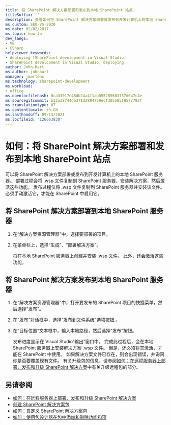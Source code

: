 ```yaml
---
title: 将 SharePoint 解决方案部署和发布到本地 SharePoint 站点
titleSuffix: ''
description: 查看如何将 SharePoint 解决方案部署或发布到开发计算机上的本地 SharePoint 服务器。
ms.custom: SEO-VS-2020
ms.date: 02/02/2017
ms.topic: how-to
dev_langs:
- VB
- CSharp
helpviewer_keywords:
- deploying [SharePoint development in Visual Studio]
- SharePoint development in Visual Studio, deploying
author: John-Hart
ms.author: johnhart
manager: jmartens
ms.technology: sharepoint-development
ms.workload:
- office
ms.openlocfilehash: 0ca33017e48db24a4f1ab055289683737d047c4e
ms.sourcegitcommit: b12a38744db371d2894769ecf305585f9577792f
ms.translationtype: HT
ms.contentlocale: zh-CN
ms.lasthandoff: 09/13/2021
ms.locfileid: "126663830"
---
```

# <a name="how-to-deploy-and-publish-a-sharepoint-solution-to-a-local-sharepoint-site"></a>如何：将 SharePoint 解决方案部署和发布到本地 SharePoint 站点
  可以将 SharePoint 解决方案部署或发布到开发计算机上的本地 SharePoint 服务器。 部署过程会将 .wsp 文件复制到 SharePoint 服务器，安装解决方案，然后激活这些功能。 发布过程仅将 .wsp 文件复制到 SharePoint 服务器并安装该文件。 必须手动激活它，才能在 SharePoint 中启用它。

## <a name="to-deploy-a-sharepoint-solution-to-the-local-sharepoint-server"></a>将 SharePoint 解决方案部署到本地 SharePoint 服务器

1. 在“解决方案资源管理器”中，选择要部署的项目。

2. 在菜单栏上，选择“生成”、“部署解决方案”。

     将在本地 SharePoint 服务器上创建并安装 .wsp 文件。 此外，还会激活这些功能。

## <a name="to-publish-a-sharepoint-solution-to-a-local-sharepoint-server"></a>将 SharePoint 解决方案发布到本地 SharePoint 服务器

1. 在“解决方案资源管理器”中，打开要发布的 SharePoint 项目的快捷菜单，然后选择“发布”。

2. 在“发布”对话框中，选择“发布到文件系统”选项按钮 。

3. 在“目标位置”文本框中，输入本地路径，然后选择“发布”按钮。

     发布进度显示在 Visual Studio“输出”窗口中。 完成此过程后，会在本地 SharePoint 服务器上安装解决方案 .wsp 文件。 但是，还必须将其激活，才能在 SharePoint 中使用。 如果解决方案文件已存在，则会出现错误，并询问你是否要覆盖现有文件。 有关升级包的信息，请参阅[如何：在远程服务器上部署、发布和升级 SharePoint 解决方案](../sharepoint/how-to-deploy-publish-and-upgrade-sharepoint-solutions-on-a-remote-server.md)中有关升级远程包的部分。

## <a name="see-also"></a>另请参阅
- [如何：在远程服务器上部署、发布和升级 SharePoint 解决方案](../sharepoint/how-to-deploy-publish-and-upgrade-sharepoint-solutions-on-a-remote-server.md)
- [创建 SharePoint 解决方案包](../sharepoint/creating-sharepoint-solution-packages.md)
- [如何：自定义 SharePoint 解决方案包](../sharepoint/how-to-customize-a-sharepoint-solution-package.md)
- [如何：使用包设计器在包中添加和删除功能和项](../sharepoint/how-to-add-and-remove-features-and-items-to-a-package-by-using-the-package-designer.md)
